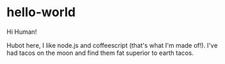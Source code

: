 # hello-world

Hi Human!

Hubot here, I like node.js and coffeescript (that's what I'm made of!).
I've had tacos on the moon and find them fat superior to earth tacos.
